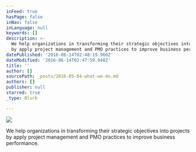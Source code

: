 ```yaml
---
inFeed: true
hasPage: false
inNav: false
inLanguage: null
keywords: []
description: >-
  We help organizations in transforming their strategic objectives into projects
  by apply project management and PMO practices to improve business performance.
datePublished: '2016-06-14T02:48:19.960Z'
dateModified: '2016-06-14T02:47:59.948Z'
title: ''
author: []
sourcePath: _posts/2016-05-04-what-we-do.md
authors: []
publisher: null
starred: true
_type: Blurb

---
```

![](https://the-grid-user-content.s3-us-west-2.amazonaws.com/bd69ef42-c5f6-4153-b3dc-f7ee87f2ce9b.png)

We help organizations in transforming their strategic objectives into projects by apply project management and PMO practices to improve business performance.
